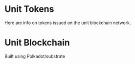 # Unit Tokens
Here are info on tokens issued on the unit blockchain network.

# Unit Blockchain
Built using Polkadot/substrate
